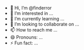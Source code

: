 - 👋 Hi, I’m @finderror
- 👀 I’m interested in ...
- 🌱 I’m currently learning ...
- 💞️ I’m looking to collaborate on ...
- 📫 How to reach me ...
- 😄 Pronouns: ...
- ⚡ Fun fact: ...

<!---
finderror/finderror is a ✨ special ✨ repository because its `README.md` (this file) appears on your GitHub profile.
You can click the Preview link to take a look at your changes.
--->
